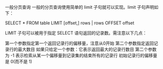 一般分页查询
一般的分页查询使用简单的 limit 子句就可以实现。limit 子句声明如下：

SELECT * FROM table LIMIT [offset,] rows | rows OFFSET offset


LIMIT 子句可以被用于指定 SELECT 语句返回的记录数。需注意以下几点：

第一个参数指定第一个返回记录行的偏移量，注意从0开始
第二个参数指定返回记录行的最大数目
如果只给定一个参数：它表示返回最大的记录行数目
第二个参数为 -1 表示检索从某一个偏移量到记录集的结束所有的记录行
初始记录行的偏移量是 0(而不是 1)

